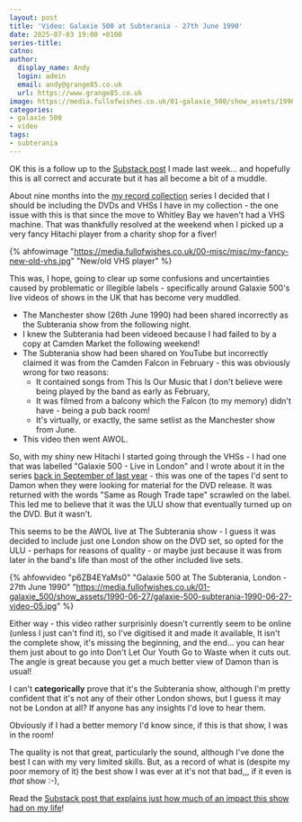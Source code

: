 ```yaml
---
layout: post
title: 'Video: Galaxie 500 at Subterania - 27th June 1990'
date: 2025-07-03 19:00 +0100
series-title:
catno:
author:
  display_name: Andy
  login: admin
  email: andy@grange85.co.uk
  url: https://www.grange85.co.uk
image: https://media.fullofwishes.co.uk/01-galaxie_500/show_assets/1990-06-27/galaxie-500-subterania-1990-06-27-video-05.jpg
categories:
- galaxie 500
- video
tags:
- subterania
---
```

OK this is a follow up to the [Substack post](https://open.substack.com/pub/aheadfullofwishes/p/galaxie-500-at-the-subterania-27th?r=2bfyn9&utm_campaign=post&utm_medium=web&showWelcomeOnShare=true) I made last week... and hopefully this is all correct and accurate but it has all become a bit of a muddle.

About nine months into the [my record collection](/category/my-record-collection/) series I decided that I should be including the DVDs and VHSs I have in my collection - the one issue with this is that since the move to Whitley Bay we haven't had a VHS machine. That was thankfully resolved at the weekend when I picked up a very fancy Hitachi player from a charity shop for a fiver!

{% ahfowimage "https://media.fullofwishes.co.uk/00-misc/misc/my-fancy-new-old-vhs.jpg" "New/old VHS player" %}

This was, I hope, going to clear up some confusions and uncertainties caused by problematic or illegible labels - specifically around Galaxie 500's live videos of shows in the UK that has become very muddled.

 - The Manchester show (26th June 1990) had been shared incorrectly as the Subterania show from the following night.
 - I knew the Subterania had been videoed because I had failed to by a copy at Camden Market the following weekend!
 - The Subterania show had been shared on YouTube but incorrectly claimed it was from the Camden Falcon in February - this was obviously wrong for two reasons:
   - It contained songs from This Is Our Music that I don't believe were being played by the band as early as February,
   - It was filmed from a balcony which the Falcon (to my memory) didn't have - being a pub back room!
   - It's virtually, or exactly, the same setlist as the Manchester show from June.
 - This video then went AWOL.

So, with my shiny new Hitachi I started going through the VHSs - I had one that was labelled "Galaxie 500 - Live in London" and I wrote about it in the series [back in September of last year](/2024/09/30/my-record-collection-175-galaxie-500-at-ulu-vhs/) - this was one of the tapes I'd sent to Damon when they were looking for material for the DVD release. It was returned with the words "Same as Rough Trade tape" scrawled on the label. This led me to believe that it was the ULU show that eventually turned up on the DVD. But it wasn't.

This seems to be the AWOL live at The Subterania show - I guess it was decided to include just one London show on the DVD set, so opted for the ULU - perhaps for reasons of quality - or maybe just because it was from later in the band's life than most of the other included live sets.

{% ahfowvideo "p6ZB4EYaMs0" "Galaxie 500 at The Subterania, London - 27th June 1990" "https://media.fullofwishes.co.uk/01-galaxie_500/show_assets/1990-06-27/galaxie-500-subterania-1990-06-27-video-05.jpg" %}

Either way - this video rather surprisinly doesn't currently seem to be online (unless I just can't find it), so I've digitised it and made it available, It isn't the complete show, it's missing the beginning, and the end... you can hear them just about to go into Don't Let Our Youth Go to Waste when it cuts out. The angle is great because you get a much better view of Damon than is usual!

I can't **categorically** prove that it's the Subterania show, although I'm pretty confident that it's not any of their other London shows, but I guess it may not be London at all? If anyone has any insights I'd love to hear them.

Obviously if I had a better memory I'd know since, if this is that show, I was in the room!

The quality is not that great, particularly the sound, although I've done the best I can with my very limited skills. But, as a record of what is (despite my poor memory of it) the best show I was ever at it's not that bad,,, if it even is _that_ show :-), 

Read the [Substack post that explains just how much of an impact this show had on my life](https://open.substack.com/pub/aheadfullofwishes/p/galaxie-500-at-the-subterania-27th?r=2bfyn9&utm_campaign=post&utm_medium=web&showWelcomeOnShare=true)!
